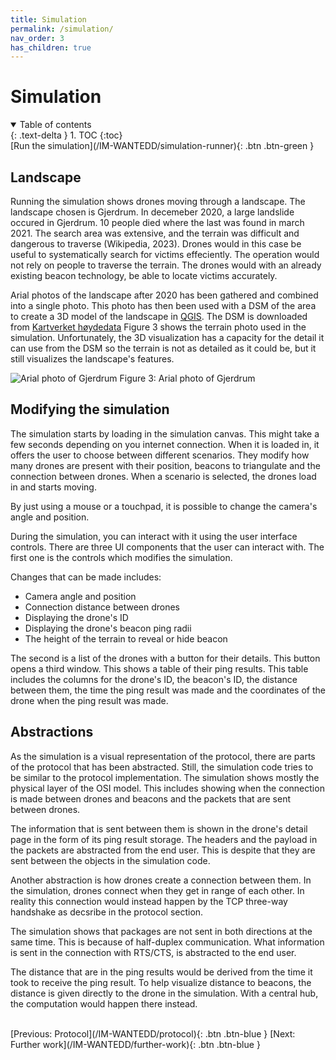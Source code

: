 ```yaml
---
title: Simulation
permalink: /simulation/
nav_order: 3
has_children: true
---
```


# Simulation

<details open markdown="block">
  <summary>
    Table of contents
  </summary>
  {: .text-delta }
1. TOC
{:toc}
</details>

<span class="fs-6">
[Run the simulation](/IM-WANTEDD/simulation-runner){: .btn .btn-green  }
</span>


## Landscape

Running the simulation shows drones moving through a landscape. The landscape chosen is Gjerdrum. In decemeber 2020, a large landslide occured in Gjerdrum. 10 people died where the last was found in march 2021. The search area was extensive, and the terrain was difficult and dangerous to traverse (Wikipedia, 2023). Drones would in this case be useful to systematically search for victims effeciently. The operation would not rely on people to traverse the terrain. The drones would with an already existing beacon technology, be able to locate victims accurately.

Arial photos of the landscape after 2020 has been gathered and combined into a single photo. This photo has then been used with a DSM of the area to create a 3D model of the landscape in [QGIS](https://qgis.org/en/site/). The DSM is downloaded from [Kartverket høydedata](https://hoydedata.no/) Figure 3 shows the terrain photo used in the simulation. Unfortunately, the 3D visualization has a capacity for the detail it can use from the DSM so the terrain is not as detailed as it could be, but it still visualizes the landscape's features.

<img src="/IM-WANTEDD/images/gjerdrum.png" alt="Arial photo of Gjerdrum" />
Figure 3: Arial photo of Gjerdrum

## Modifying the simulation

The simulation starts by loading in the simulation canvas. This might take a few seconds depending on you internet connection. When it is loaded in, it offers the user to choose between different scenarios. They modify how many drones are present with their position, beacons to triangulate and the connection between drones. When a scenario is selected, the drones load in and starts moving. 

By just using a mouse or a touchpad, it is possible to change the camera's angle and position.

During the simulation, you can interact with it using the user interface controls. There are three UI components that the user can interact with. The first one is the controls which modifies the simulation. 

Changes that can be made includes:
- Camera angle and position
- Connection distance between drones
- Displaying the drone's ID
- Displaying the drone's beacon ping radii
- The height of the terrain to reveal or hide beacon

The second is a list of the drones with a button for their details. This button opens a third window. This shows a table of their ping results. This table includes the columns for the drone's ID, the beacon's ID, the distance between them, the time the ping result was made and the coordinates of the drone when the ping result was made.


## Abstractions

As the simulation is a visual representation of the protocol, there are parts of the protocol that has been abstracted. Still, the simulation code tries to be similar to the protocol implementation. The simulation shows mostly the physical layer of the OSI model. This includes showing when the connection is made between drones and beacons and the packets that are sent between drones. 

The information that is sent between them is shown in the drone's detail page in the form of its ping result storage. The headers and the payload in the packets are abstracted from the end user. This is despite that they are sent between the objects in the simulation code.

Another abstraction is how drones create a connection between them. In the simulation, drones connect when they get in range of each other. In reality this connection would instead happen by the TCP three-way handshake as decsribe in the protocol section.

The simulation shows that packages are not sent in both directions at the same time. This is because of half-duplex communication. What information is sent in the connection with RTS/CTS, is abstracted to the end user.

The distance that are in the ping results would be derived from the time it took to receive the ping result. To help visualize distance to beacons, the distance is given directly to the drone in the simulation. With a central hub, the computation would happen there instead.


<br/>
[Previous: Protocol](/IM-WANTEDD/protocol){: .btn .btn-blue }
[Next: Further work](/IM-WANTEDD/further-work){: .btn .btn-blue }
